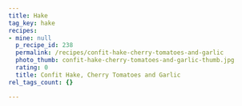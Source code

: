 ```yaml
---
title: Hake
tag_key: hake
recipes:
- mine: null
  p_recipe_id: 238
  permalink: /recipes/confit-hake-cherry-tomatoes-and-garlic
  photo_thumb: confit-hake-cherry-tomatoes-and-garlic-thumb.jpg
  rating: 0
  title: Confit Hake, Cherry Tomatoes and Garlic
rel_tags_count: {}

---
```

